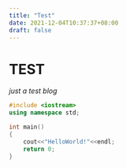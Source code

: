 ```yaml
---
title: "Test"
date: 2021-12-04T10:37:37+08:00
draft: false
---
```


# TEST

*just a test blog*



```c++
#include <iostream>
using namespace std;

int main()
{
    cout<<"HelloWorld!"<<endl;
    return 0;
}
```

